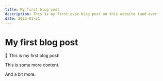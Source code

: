 ```yaml
---
title: My first blog post
description: This is my first ever blog post on this website (and ever).
date: 2023-01-21
---
```


# My first blog post

👋 This is my first blog post!

This is some more content.

And a bit more.
